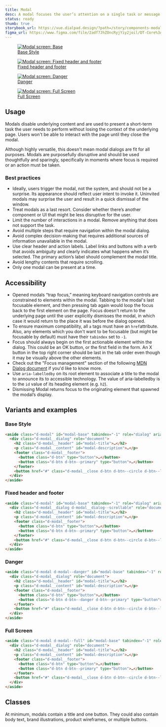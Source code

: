 ```yaml
---
title: Modal
desc: A modal focuses the user’s attention on a single task or message.
status: ready
thumb: true
storybook_url: https://vue.dialpad.design/?path=/story/components-modal--default
figma_url: https://www.figma.com/file/2adf7JhZOncRyjYiy2joil/DT-Core%3A-Components-7?node-id=8923%3A20396&viewport=-724%2C-52%2C0.38&t=xHutRjwo1o5zMTgT-11
---
```

<code-well-header>
  <div class="d-d-grid d-gg16 d-g-cols4 md:d-g-cols2 d-fs-200">
    <a class="d-link" href="#base-style">
      <figure class="d-m0">
        <img class="d-bar4 d-w100p" alt="Modal screen: Base" :src="$withBase('/assets/images/screen-modal--base.png')">
        <figcaption>Base Style</figcaption>
      </figure>
    </a>
    <a class="d-link" href="#fixed-header-and-footer">
      <figure class="d-m0">
        <img class="d-bar4 d-w100p" alt="Modal screen: Fixed header and footer" :src="$withBase('/assets/images/screen-modal--fixed-header-and-footer.png')">
        <figcaption>
          Fixed header and footer
        </figcaption>
      </figure>
    </a>
    <a class="d-link" href="#danger">
      <figure class="d-m0">
        <img class="d-bar4 d-w100p" alt="Modal screen: Danger" :src="$withBase('/assets/images/screen-modal--danger.png')">
        <figcaption>
          Danger
        </figcaption>
      </figure>
    </a>
    <a class="d-link" href="#full-screen">
      <figure class="d-m0">
        <img class="d-bar4 d-w100p" alt="Modal screen: Full Screen" :src="$withBase('/assets/images/screen-modal--fullscreen.png')">
        <figcaption>
          Full Screen
        </figcaption>
      </figure>
    </a>
  </div>
</code-well-header>

## Usage

Modals disable underlying content and are used to present a short-term task the user needs to perform without losing the context of the underlying page. Users won't be able to interact with the page until they close the modal.

Although highly versatile, this doesn't mean modal dialogs are fit for all purposes. Modals are purposefully disruptive and should be used thoughtfully and sparingly, specifically in moments where focus is required or an action must be taken.

<dialtone-usage>
<template #do>

- To complete a simple task or decision that requires their full attention outside the main workflow.
- Confirming a destructive action that is about to happen.
- Ask for a user’s consent for an action.
</template>
<template #dont>

- When its content or features can be part of the page without complicating the page’s intent.
- When the content or message requires interaction with other parts of the application or screen.
- Form-related error, success, or warning messages. Keep feedback in context to forms.
- Confirming an action took place (instead: use a [Toast](toast.md)).
- Revealing more information (instead: place content inline)
- Displaying complex forms or large amounts of information (instead: place content inline)
- Displaying content unrelated to current task (instead: place content inline as a [Link](link.md) or [Banner](banner.md)).
</template>
</dialtone-usage>

### Best practices

- Ideally, users trigger the modal, not the system, and should not be a surprise. Its appearance should reflect user intent to invoke it.  Uninvited modals may surprise the user and result in a quick dismissal of the window.
- Treat modals as a last resort. Consider whether there’s another component or UI that might be  less disruptive for the user.
- Limit the number of interactions in a modal. Remove anything that does not support the task.
- Avoid multiple steps that require navigation within the modal dialog.
- Avoid complex decision-making that requires additional sources of information unavailable in the modal.
- Use clear header and action labels. Label links and buttons with a verb that avoids ambiguity and clearly indicates what happens when it’s selected. The primary action’s label should complement the modal title.
- Avoid lengthy contents that require scrolling.
- Only one modal can be present at a time.

## Accessibility

- Opened modals “trap focus,” meaning keyboard navigation controls are constrained to elements within the modal. Tabbing to the modal's last focusable element, and then pressing tab again would loop the focus back to the first element on the page. Focus doesn't return to the underlying page until the user explicitly dismisses the modal, in which case it would return to the place it was before the dialog opened.
- To ensure maximum compatibility, all `a` tags must have an `href`attribute. Also, any elements which you don't want to be focusable (but might be focusable by default) must have their `tabindex` set to `-1`.
- Focus should always begin on the first actionable element within the dialog. This could be an OK button, or the first field in the form. An X button in the top right corner should be last in the tab order even though it may be visually above the other elements.
- Check out the "Focus management" section of the following [MDN Dialog document](https://developer.mozilla.org/en-US/docs/Web/Accessibility/ARIA/Roles/dialog_role#focus_management) if you'd like to know more.
- Use `aria-labelledby` on its root element to associate a title to the modal to announce its to accessible technology. The value of aria-labelledby is to the `id` value of its heading element (e.g. `h2`).
- Dismissing Modal returns focus to the originating element that spawned the modal’s display.

<component-accessible-table component-name="modal"></component-accessible-table>

## Variants and examples

### Base Style

<code-well-header>
  <example-modal kind="base" />
</code-well-header>

```html
<aside class="d-modal" id="modal-base" tabindex="-1" role="dialog" aria-labelledby="modal-title" aria-describedby="modal-description" aria-hidden="true">
  <div class="d-modal__dialog" role="document">
    <h2 class="d-modal__header" id="modal-title">…</h2>
    <p class="d-modal__content" id="modal-description">…</p>
    <footer class="d-modal__footer">
      <button class="d-btn" type="button">…</button>
      <button class="d-btn d-btn--primary" type="button">…</button>
    </footer>
    <button href="#" class="d-modal__close d-btn d-btn--circle d-btn--lg" aria-label="Close"><IconClose /></button>
  </div>
</aside>
```

### Fixed header and footer

<code-well-header>
  <example-modal kind="fixed" />
</code-well-header>

```html
<aside class="d-modal" id="modal-base" tabindex="-1" role="dialog" aria-labelledby="modal-title" aria-describedby="modal-description" aria-hidden="true">
  <div class="d-modal__dialog d-modal__dialog--scrollable" role="document">
    <h2 class="d-modal__header" id="modal-title">…</h2>
    <p class="d-modal__content" id="modal-description">…</p>
    <footer class="d-modal__footer">
      <button class="d-btn" type="button">…</button>
      <button class="d-btn d-btn--primary" type="button">…</button>
    </footer>
    <button href="#" class="d-modal__close d-btn d-btn--circle d-btn--lg" aria-label="Close"><IconClose /></button>
  </div>
</aside>
```

### Danger

<code-well-header>
  <example-modal kind="danger" />
</code-well-header>

```html
<aside class="d-modal d-modal--danger" id="modal-base" tabindex="-1" role="dialog" aria-labelledby="modal-title" aria-describedby="modal-description" aria-hidden="true">
  <div class="d-modal__dialog" role="document">
    <h2 class="d-modal__header" id="modal-title">…</h2>
    <p class="d-modal__content" id="modal-description">…</p>
    <footer class="d-modal__footer">
      <button class="d-btn" type="button">…</button>
      <button class="d-btn d-btn--danger d-btn--primary" type="button">…</button>
    </footer>
    <button href="#" class="d-modal__close d-btn d-btn--circle d-btn--lg" aria-label="Close"><IconClose \></button>
  </div>
</aside>
```

### Full Screen

<code-well-header>
  <example-modal kind="full-screen" />
</code-well-header>

```html
<aside class="d-modal d-modal--full" id="modal-base" tabindex="-1" role="dialog" aria-labelledby="modal-title" aria-describedby="modal-description" aria-hidden="true">
  <div class="d-modal__dialog" role="document">
    <h2 class="d-modal__header" id="modal-title">…</h2>
    <p class="d-modal__content" id="modal-description">…</p>
    <footer class="d-modal__footer">
      <button class="d-btn" type="button">…</button>
      <button class="d-btn d-btn--primary" type="button">…</button>
    </footer>
    <button href="#" class="d-modal__close d-btn d-btn--circle d-btn--lg" aria-label="Close"><IconClose \></button>
  </div>
</aside>
```

## Classes

At minimum, modals contain a title and one button. They could also contain body text, brand illustrations, product wireframes, or multiple buttons.

<component-class-table component-name="modal"></component-class-table>

<script setup>
  import IconCheckmark from '@svgIcons/IconCheckmark.vue';
  import IconClose from '@svgIcons/IconClose.vue';
  import ExampleModal from '@exampleComponents/ExampleModal.vue';
  import DialtoneUsage from '@baseComponents/DialtoneUsage.vue';
</script>
